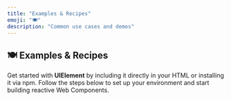 ```yaml
---
title: "Examples & Recipes"
emoji: "🍽️"
description: "Common use cases and demos"
---
```


<section class="hero">

# 🍽️ Examples & Recipes

<p class="lead">Get started with <strong>UIElement</strong> by including it directly in your HTML or installing it via npm. Follow the steps below to set up your environment and start building reactive Web Components.</p>
</section>

<section>

##

</section>